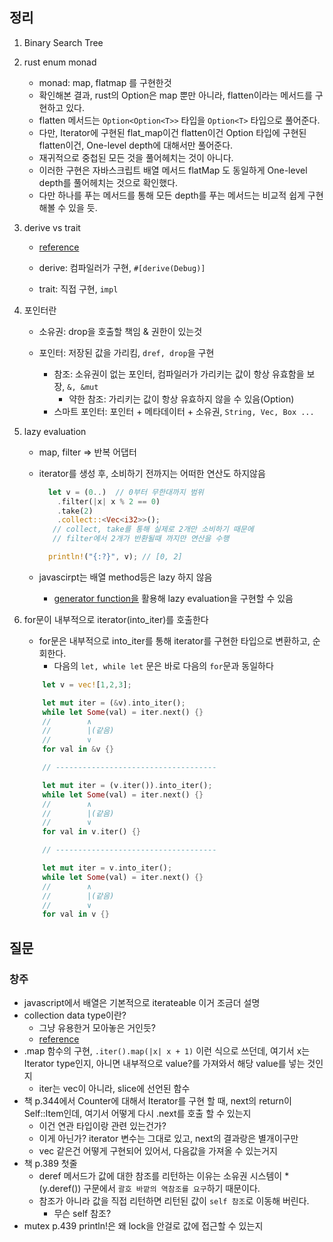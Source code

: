 ## 정리

1. Binary Search Tree

2. rust enum monad

   - monad: map, flatmap 를 구현한것
   - 확인해본 결과, rust의 Option은 map 뿐만 아니라, flatten이라는 메서드를 구현하고 있다.
   - flatten 메서드는 `Option<Option<T>>` 타입을 `Option<T>` 타입으로 풀어준다.
   - 다만, Iterator에 구현된 flat_map이건 flatten이건 Option 타입에 구현된 flatten이건, One-level depth에 대해서만 풀어준다.
   - 재귀적으로 중첩된 모든 것을 풀어헤치는 것이 아니다.
   - 이러한 구현은 자바스크립트 배열 메서드 flatMap 도 동일하게 One-level depth를 풀어헤치는 것으로 확인했다.
   - 다만 하나를 푸는 메서드를 통해 모든 depth를 푸는 메서드는 비교적 쉽게 구현해볼 수 있을 듯.

3. derive vs trait

   - [reference](https://www.reddit.com/r/rust/comments/h8bpj6/a_very_basic_question_in_regard_to_derive_and_impl/?rdt=65438)

   - derive: 컴파일러가 구현, `#[derive(Debug)]`
   - trait: 직접 구현, `impl`

4. 포인터란

   - 소유권: drop을 호출할 책임 & 권한이 있는것

   - 포인터: 저장된 값을 가리킴, `dref, drop`을 구현
     - 참조: 소유권이 없는 포인터, 컴파일러가 가리키는 값이 항상 유효함을 보장, `&, &mut`
       - 약한 참조: 가리키는 값이 항상 유효하지 않을 수 있음(Option<T>)
     - 스마트 포인터: 포인터 + 메타데이터 + 소유권, `String, Vec, Box ...`

5. lazy evaluation

   - map, filter => 반복 어댑터
   - iterator를 생성 후, 소비하기 전까지는 어떠한 연산도 하지않음

     ```rust
       let v = (0..)  // 0부터 무한대까지 범위
         .filter(|x| x % 2 == 0)
         .take(2)
         .collect::<Vec<i32>>();
        // collect, take를 통해 실제로 2개만 소비하기 때문에
        // filter에서 2개가 반환될때 까지만 연산을 수행

       println!("{:?}", v); // [0, 2]
     ```

   - javascirpt는 배열 method등은 lazy 하지 않음
     - [generator function을](https://ko.javascript.info/generators) 활용해 lazy evaluation을 구현할 수 있음

6. for문이 내부적으로 iterator(into_iter)를 호출한다

   - for문은 내부적으로 into_iter를 통해 iterator를 구현한 타입으로 변환하고, 순회한다.
     - 다음의 `let, while let` 문은 바로 다음의 `for`문과 동일하다

   ```rust
       let v = vec![1,2,3];

       let mut iter = (&v).into_iter();
       while let Some(val) = iter.next() {}
       //        ∧
       //        |(같음)
       //        ∨
       for val in &v {}

       // ------------------------------------

       let mut iter = (v.iter()).into_iter();
       while let Some(val) = iter.next() {}
       //        ∧
       //        |(같음)
       //        ∨
       for val in v.iter() {}

       // ------------------------------------

       let mut iter = v.into_iter();
       while let Some(val) = iter.next() {}
       //        ∧
       //        |(같음)
       //        ∨
       for val in v {}
   ```

## 질문

### 창주

- javascript에서 배열은 기본적으로 iterateable 이거 조금더 설명
- collection data type이란?
  - 그냥 유용한거 모아놓은 거인듯?
  - [reference](https://doc.rust-lang.org/std/collections/index.html)
- .map 함수의 구현, `.iter().map(|x| x + 1)` 이런 식으로 쓰던데, 여기서 x는 Iterator type인지, 아니면 내부적으로 value?를 가져와서 해당 value를 넣는 것인지
  - iter는 vec이 아니라, slice에 선언된 함수
- 책 p.344에서 Counter에 대해서 Iterator를 구현 할 때, next의 return이 Self::Item인데, 여기서 어떻게 다시 .next를 호출 할 수 있는지
  - 이건 연관 타입이랑 관련 있는건가?
  - 이게 아닌가? iterator 변수는 그대로 있고, next의 결과랑은 별개이구만
  - vec<i32> 같은건 어떻게 구현되어 있어서, 다음값을 가져올 수 있는거지
- 책 p.389 첫줄
  - deref 메서드가 값에 대한 참조를 리턴하는 이유는 소유권 시스템이 \*(y.deref()) 구문에서 `괄호 바깥의 역참조를 요구`하기 때문이다.
  - 참조가 아니라 값을 직접 리턴하면 리턴된 값이 `self 참조`로 이동해 버린다.
    - 무슨 self 참조?
- mutex p.439 println!은 왜 lock을 안걸로 값에 접근할 수 있는지
